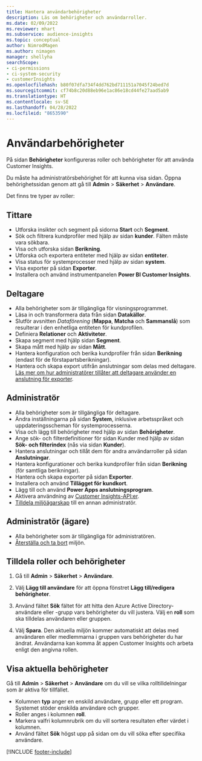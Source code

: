 ```yaml
---
title: Hantera användarbehörigheter
description: Läs om behörigheter och användarroller.
ms.date: 02/09/2022
ms.reviewer: mhart
ms.subservice: audience-insights
ms.topic: conceptual
author: NimrodMagen
ms.author: nimagen
manager: shellyha
searchScope:
- ci-permissions
- ci-system-security
- customerInsights
ms.openlocfilehash: b80f07dfa734f4dd762bd711151a7045f24bed7d
ms.sourcegitcommit: cf74b8c20d88eb96e1ac86e18cd44fe27aad5ab9
ms.translationtype: HT
ms.contentlocale: sv-SE
ms.lasthandoff: 04/28/2022
ms.locfileid: "8653590"
---
```

# <a name="user-permissions"></a>Användarbehörigheter

På sidan **Behörigheter** konfigureras roller och behörigheter för att använda Customer Insights.

Du måste ha administratörsbehörighet för att kunna visa sidan. Öppna behörighetssidan genom att gå till **Admin** > **Säkerhet** > **Användare**.

Det finns tre typer av roller:

## <a name="viewer"></a>Tittare

- Utforska insikter och segment på sidorna **Start** och **Segment**.
- Sök och filtrera kundprofiler med hjälp av sidan **kunder**. Fälten måste vara sökbara.
- Visa och utforska sidan **Berikning**.
- Utforska och exportera entiteter med hjälp av sidan **entiteter**.
- Visa status för systemprocesser med hjälp av sidan **system**.
- Visa exporter på sidan **Exporter**.
- Installera och använd instrumentpanelen **Power BI Customer Insights**.

## <a name="contributor"></a>Deltagare

- Alla behörigheter som är tillgängliga för visningsprogrammet.
- Läsa in och transformera data från sidan **Datakällor**.
- Slutför avsnitten *Dataförening* (**Mappa**, **Matcha** och **Sammanslå**) som resulterar i den enhetliga entiteten för kundprofilen.
- Definiera **Relationer** och **Aktiviteter**.
- Skapa segment med hjälp sidan **Segment**.
- Skapa mått med hjälp av sidan **Mått**.
- Hantera konfiguration och berika kundprofiler från sidan **Berikning** (endast för de förstapartsberikningar).
- Hantera och skapa export utifrån anslutningar som delas med deltagare. [Läs mer om hur administratörer tillåter att deltagare använder en anslutning för exporter](connections.md#allow-contributors-to-use-a-connection-for-exports).

## <a name="admin"></a>Administratör

- Alla behörigheter som är tillgängliga för deltagare.
- Ändra inställningarna på sidan **System**, inklusive arbetsspråket och uppdateringsscheman för systemprocesserna.
- Visa och lägg till behörigheter med hjälp av sidan **Behörigheter**.
- Ange sök- och filterdefinitioner för sidan Kunder med hjälp av sidan **Sök- och filterindex** (nås via sidan **Kunder**).
- Hantera anslutningar och tillåt dem för andra användarroller på sidan **Anslutningar**.
- Hantera konfigurationer och berika kundprofiler från sidan **Berikning** (för samtliga berikningar).
- Hantera och skapa exporter på sidan **Exporter**.
- Installera och använd **Tillägget för kundkort**.
- Lägg till och använd **Power Apps anslutningsprogram**.
- Aktivera användning av [Customer Insights-API:er](apis.md).
- [Tilldela miljöägarskap](manage-environments.md#change-the-owner-of-an-environment) till en annan administratör.

## <a name="admin-owner"></a>Administratör (ägare)

- Alla behörigheter som är tillgängliga för administratören.
- [Återställa och ta bort](manage-environments.md#reset-an-existing-environment) miljön.

## <a name="assign-roles-and-permissions"></a>Tilldela roller och behörigheter

1. Gå till **Admin** > **Säkerhet** > **Användare**.

1. Välj **Lägg till användare** för att öppna fönstret **Lägg till/redigera behörigheter**.

1. Använd fältet **Sök** fältet för att hitta den Azure Active Directory-användare eller -grupp vars behörigheter du vill justera. Välj en **roll** som ska tilldelas användaren eller gruppen.

1. Välj **Spara**. Den aktuella miljön kommer automatiskt att delas med användaren eller medlemmarna i gruppen vars behörigheter du har ändrat. Användarna kan komma åt appen Customer Insights och arbeta enligt den angivna rollen.

## <a name="view-current-permissions"></a>Visa aktuella behörigheter

Gå till **Admin** > **Säkerhet** > **Användare** om du vill se vilka rolltilldelningar som är aktiva för tillfället.

- Kolumnen **typ** anger en enskild användare, grupp eller ett program. Systemet stöder enskilda användare och grupper.
- Roller anges i kolumnen **roll**.
- Markera valfri kolumnrubrik om du vill sortera resultaten efter värdet i kolumnen.
- Använd fältet **Sök** högst upp på sidan om du vill söka efter specifika användare.


[!INCLUDE [footer-include](includes/footer-banner.md)]
